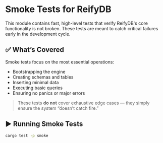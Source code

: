 # Smoke Tests for ReifyDB

This module contains fast, high-level tests that verify ReifyDB's core functionality is not broken.
These tests are meant to catch critical failures early in the development cycle.

## ✅ What’s Covered

Smoke tests focus on the most essential operations:

- Bootstrapping the engine
- Creating schemas and tables
- Inserting minimal data
- Executing basic queries
- Ensuring no panics or major errors

> These tests **do not** cover exhaustive edge cases — they simply ensure the system “doesn’t catch
> fire.”

## ▶️ Running Smoke Tests

```bash
cargo test -p smoke
```